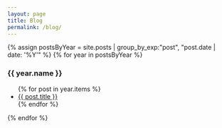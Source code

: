 ```yaml
---
layout: page
title: Blog
permalink: /blog/
---
```


{% assign postsByYear =
    site.posts | group_by_exp:"post", "post.date | date: '%Y'" %}
{% for year in postsByYear %}
  <h3>{{ year.name }}</h3>
    <ul>
      {% for post in year.items %}
        <li><a href="{{ post.url }}">{{ post.title }}</a></li>
      {% endfor %}
    </ul>
{% endfor %}